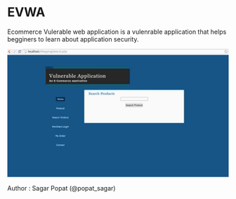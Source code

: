 # EVWA
Ecommerce Vulerable web application is a vulenrable application that helps begginers to learn about application security. 

![Alt text](/git.png "Optional Title")

Author :
Sagar Popat (@popat_sagar)
